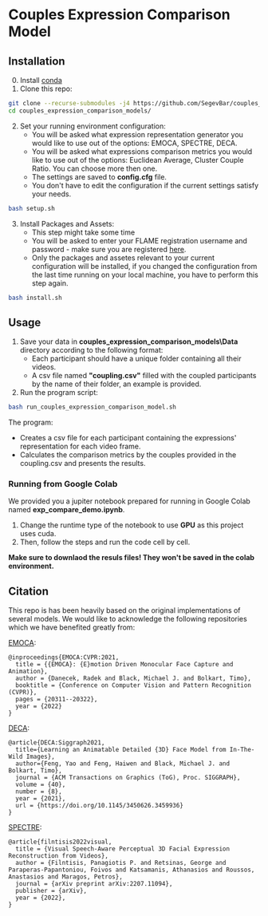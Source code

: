 # Couples Expression Comparison Model


## Installation

0) Install [conda](https://www.anaconda.com/download)
1) Clone this repo:
```bash
git clone --recurse-submodules -j4 https://github.com/SegevBar/couples_expression_comparison_models.git
cd couples_expression_comparison_models/
```
2) Set your running environment configuration:
   * You will be asked what expression representation generator you would like to use out of the options: EMOCA, SPECTRE, DECA.
   * You will be asked what expressions comparison metrics you would like to use out of the options: Euclidean Average, Cluster Couple Ratio. You can choose more then one.
   * The settings are saved to **config.cfg** file.
   * You don't have to edit the configuration if the current settings satisfy your needs.
```bash
bash setup.sh
```
3) Install Packages and Assets:
   * This step might take some time
   * You will be asked to enter your FLAME registration username and password - make sure you are registered [here](https://flame.is.tue.mpg.de/index.html).
   * Only the packages and assetes relevant to your current configuration will be installed, if you changed the configuration from the last time running on your local machine, you have to perform this step again.
```bash
bash install.sh
```

## Usage 
1) Save your data in **couples_expression_comparison_models\Data** directory according to the following format:
   * Each participant should have a unique folder containing all their videos.
   * A csv file named **"coupling.csv"** filled with the coupled participants by the name of their folder, an example is provided. 
2) Run the program script: 
```bash
bash run_couples_expression_comparison_model.sh
```
The program:
* Creates a csv file for each participant containing the expressions' representation for each video frame.
* Calculates the comparison metrics by the couples provided in the coupling.csv and presents the results.

### Running from Google Colab
We provided you a jupiter notebook prepared for running in Google Colab named **exp_compare_demo.ipynb**.
1) Change the runtime type of the notebook to use **GPU** as this project uses cuda.
2) Then, follow the steps and run the code cell by cell.

**Make sure to downlaod the resuls files! They won't be saved in the colab environment.**



## Citation 

This repo is has been heavily based on the original implementations of several models. We would like to acknowledge the following repositories which we have benefited greatly from:

[EMOCA](https://github.com/radekd91/emoca):
```
@inproceedings{EMOCA:CVPR:2021,
  title = {{EMOCA}: {E}motion Driven Monocular Face Capture and Animation},
  author = {Danecek, Radek and Black, Michael J. and Bolkart, Timo},
  booktitle = {Conference on Computer Vision and Pattern Recognition (CVPR)},
  pages = {20311--20322},
  year = {2022}
}
```
[DECA](https://github.com/YadiraF/DECA):
```
@article{DECA:Siggraph2021,
  title={Learning an Animatable Detailed {3D} Face Model from In-The-Wild Images},
  author={Feng, Yao and Feng, Haiwen and Black, Michael J. and Bolkart, Timo},
  journal = {ACM Transactions on Graphics (ToG), Proc. SIGGRAPH},
  volume = {40}, 
  number = {8}, 
  year = {2021}, 
  url = {https://doi.org/10.1145/3450626.3459936} 
}
```
[SPECTRE](https://filby89.github.io/spectre/): 
```
@article{filntisis2022visual,
  title = {Visual Speech-Aware Perceptual 3D Facial Expression Reconstruction from Videos},
  author = {Filntisis, Panagiotis P. and Retsinas, George and Paraperas-Papantoniou, Foivos and Katsamanis, Athanasios and Roussos, Anastasios and Maragos, Petros},
  journal = {arXiv preprint arXiv:2207.11094},
  publisher = {arXiv},
  year = {2022},
}
```
